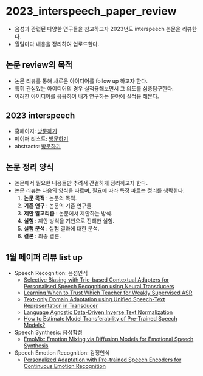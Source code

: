 # 2023_interspeech_paper_review
- 음성과 관련된 다양한 연구들을 참고하고자 2023년도 interspeech 논문을 리뷰한다.
- 월말마다 내용을 정리하여 업로드한다. 

## 논문 review의 목적
- 논문 리뷰를 통해 새로운 아이디어를 follow up 하고자 한다.
- 특히 관심있는 아이디어의 경우 실적용해보면서 그 의도를 심층탐구한다.
- 이러한 아이디어를 응용하여 내가 연구하는 분야에 실적용 해본다.

## 2023 interspeech
- 홈페이지: [방문하기](https://interspeech2023.org/)
- 페이퍼 리스트: [방문하기](https://www.isca-speech.org/archive/interspeech_2023/index.html)
- abstracts: [방문하기](https://drive.google.com/file/d/1xnYB2tQdhSNQwa3txhxFJ3OyUnLpuOCT/view)

## 논문 정리 양식
- 논문에서 필요한 내용들만 추려서 간결하게 정리하고자 한다.
- 논문 리뷰는 다음의 양식을 따르며, 필요에 따라 특정 파트는 정리를 생략한다.
    1. **논문 목적** : 논문의 목적.
    2. **기존 연구** : 논문의 기존 연구들.
    3. **제안 알고리즘** : 논문에서 제안하는 방식.
    4. **실험** : 제안 방식을 기반으로 진해한 실험.
    5. **실험 분석** : 실험 결과에 대한 분석.
    6. **결론** : 최종 결론.

## 1월 페이퍼 리뷰 list up
- Speech Recognition: 음성인식
    - [Selective Biasing with Trie-based Contextual Adapters for Personalised Speech Recognition using Neural Transducers](https://hushed-metal-1dc.notion.site/1-Selective-Biasing-with-Trie-based-Contextual-Adapters-for-Personalised-Speech-Recognition-using-N-2ce836df5b844748a59be003901eafc8?pvs=4)
    - [Learning When to Trust Which Teacher for Weakly Supervised ASR](https://hushed-metal-1dc.notion.site/2-Learning-When-to-Trust-Which-Teacher-for-Weakly-Supervised-ASR-Amazon-Alexa-39607b33add147a59580065f836a1190?pvs=4)
    - [Text-only Domain Adaptation using Unified Speech-Text Representation in Transducer](https://hushed-metal-1dc.notion.site/3-Text-only-domain-Adaptation-using-Unified-Speech-Text-Representation-in-Transducer-ByteDance-8dfb4241165343eea2666510befcbba0?pvs=4)
    - [Language Agnostic Data-Driven Inverse Text Normalization](https://hushed-metal-1dc.notion.site/4-Language-Agnostic-Data-Driven-Inverse-Text-Normalization-Meta-AI-a705ad4390b7453db91dc6f4238f607d?pvs=4)
    - [How to Estimate Model Transferability of Pre-Trained Speech Models?](https://hushed-metal-1dc.notion.site/5-How-to-Estimate-Model-Transferability-of-Pre-Trained-Speech-Models-National-Taiwan-Univ-Google-17c0652a6d784d2ea2418821954b613d?pvs=4)
- Speech Synthesis: 음성합성
    - [EmoMix: Emotion Mixing via Diffusion Models for Emotional Speech Synthesis](https://hushed-metal-1dc.notion.site/6-EmoMix-Emotion-Mixing-via-Diffusion-Models-for-Emotional-Speech-Synthesis-Ping-An-Technology-047d13a07d564efbb679f959dd3608cb?pvs=4)
- Speech Emotion Recognition: 감정인식
    - [Personalized Adaptation with Pre-trained Speech Encoders for Continuous Emotion Recognition](https://hushed-metal-1dc.notion.site/7-Personalized-Adaptation-with-Pre-trained-Speech-Encoders-for-Continuous-Emotion-Recognition-Amaz-b499b3b131f54834a6c8cafcc6c29433?pvs=4)
    